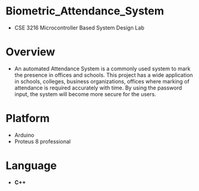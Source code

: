 # Biometric_Attendance_System
* CSE 3216 Microcontroller Based System Design Lab

# Overview
* An automated Attendance System is a commonly used system to mark the presence in offices and schools. This project has a wide application in schools, colleges, business organizations, offices where marking of attendance is required accurately with time. By using the password input, the system will become more secure for the users.
# Platform
* Arduino
* Proteus 8 professional

# Language
 * **C++**
